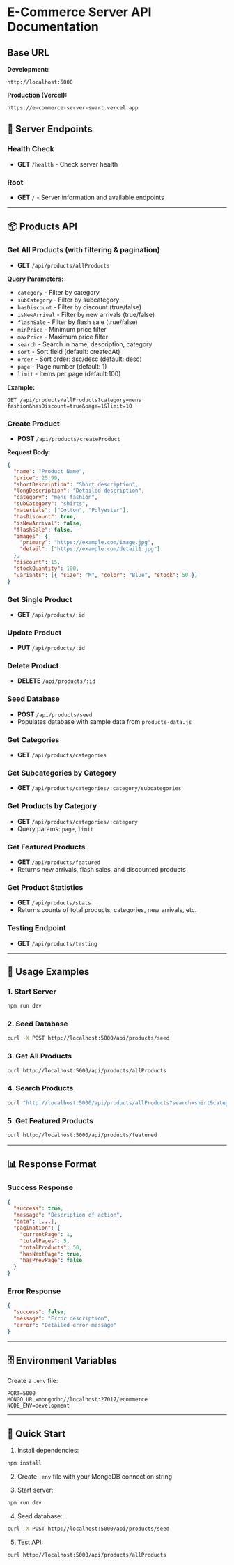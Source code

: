 # E-Commerce Server API Documentation

## Base URL

**Development:**

```
http://localhost:5000
```

**Production (Vercel):**

```
https://e-commerce-server-swart.vercel.app
```

## 🚀 Server Endpoints

### Health Check

- **GET** `/health` - Check server health

### Root

- **GET** `/` - Server information and available endpoints

---

## 📦 Products API

### Get All Products (with filtering & pagination)

- **GET** `/api/products/allProducts`

**Query Parameters:**

- `category` - Filter by category
- `subCategory` - Filter by subcategory
- `hasDiscount` - Filter by discount (true/false)
- `isNewArrival` - Filter by new arrivals (true/false)
- `flashSale` - Filter by flash sale (true/false)
- `minPrice` - Minimum price filter
- `maxPrice` - Maximum price filter
- `search` - Search in name, description, category
- `sort` - Sort field (default: createdAt)
- `order` - Sort order: asc/desc (default: desc)
- `page` - Page number (default: 1)
- `limit` - Items per page (default:100)

**Example:**

```
GET /api/products/allProducts?category=mens fashion&hasDiscount=true&page=1&limit=10
```

### Create Product

- **POST** `/api/products/createProduct`

**Request Body:**

```json
{
  "name": "Product Name",
  "price": 25.99,
  "shortDescription": "Short description",
  "longDescription": "Detailed description",
  "category": "mens fashion",
  "subCategory": "shirts",
  "materials": ["Cotton", "Polyester"],
  "hasDiscount": true,
  "isNewArrival": false,
  "flashSale": false,
  "images": {
    "primary": "https://example.com/image.jpg",
    "detail": ["https://example.com/detail1.jpg"]
  },
  "discount": 15,
  "stockQuantity": 100,
  "variants": [{ "size": "M", "color": "Blue", "stock": 50 }]
}
```

### Get Single Product

- **GET** `/api/products/:id`

### Update Product

- **PUT** `/api/products/:id`

### Delete Product

- **DELETE** `/api/products/:id`

### Seed Database

- **POST** `/api/products/seed`
- Populates database with sample data from `products-data.js`

### Get Categories

- **GET** `/api/products/categories`

### Get Subcategories by Category

- **GET** `/api/products/categories/:category/subcategories`

### Get Products by Category

- **GET** `/api/products/categories/:category`
- Query params: `page`, `limit`

### Get Featured Products

- **GET** `/api/products/featured`
- Returns new arrivals, flash sales, and discounted products

### Get Product Statistics

- **GET** `/api/products/stats`
- Returns counts of total products, categories, new arrivals, etc.

### Testing Endpoint

- **GET** `/api/products/testing`

---

## 🔧 Usage Examples

### 1. Start Server

```bash
npm run dev
```

### 2. Seed Database

```bash
curl -X POST http://localhost:5000/api/products/seed
```

### 3. Get All Products

```bash
curl http://localhost:5000/api/products/allProducts
```

### 4. Search Products

```bash
curl "http://localhost:5000/api/products/allProducts?search=shirt&category=mens fashion"
```

### 5. Get Featured Products

```bash
curl http://localhost:5000/api/products/featured
```

---

## 📊 Response Format

### Success Response

```json
{
  "success": true,
  "message": "Description of action",
  "data": [...],
  "pagination": {
    "currentPage": 1,
    "totalPages": 5,
    "totalProducts": 50,
    "hasNextPage": true,
    "hasPrevPage": false
  }
}
```

### Error Response

```json
{
  "success": false,
  "message": "Error description",
  "error": "Detailed error message"
}
```

---

## 🗄️ Environment Variables

Create a `.env` file:

```env
PORT=5000
MONGO_URL=mongodb://localhost:27017/ecommerce
NODE_ENV=development
```

---

## 🚀 Quick Start

1. Install dependencies:

```bash
npm install
```

2. Create `.env` file with your MongoDB connection string

3. Start server:

```bash
npm run dev
```

4. Seed database:

```bash
curl -X POST http://localhost:5000/api/products/seed
```

5. Test API:

```bash
curl http://localhost:5000/api/products/allProducts
```
